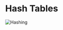# Hash Tables

![Hashing](https://www.tutorialspoint.com/data_structures_algorithms/images/hash_function.jpg)
